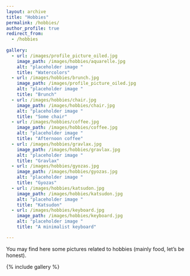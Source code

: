 ```yaml
---
layout: archive
title: "Hobbies"
permalink: /hobbies/
author_profile: true
redirect_from:
  - /hobbies
  
gallery:
  - url: /images/profile_picture_oiled.jpg
    image_path: /images/hobbies/aquarelle.jpg
    alt: "placeholder image "
    title: "Watercolors"
  - url: /images/hobbies/brunch.jpg
    image_path: /images/profile_picture_oiled.jpg
    alt: "placeholder image "
    title: "Brunch"
  - url: /images/hobbies/chair.jpg
    image_path: /images/hobbies/chair.jpg
    alt: "placeholder image "
    title: "Some chair"
  - url: /images/hobbies/coffee.jpg
    image_path: /images/hobbies/coffee.jpg
    alt: "placeholder image "
    title: "Afternoon coffee"
  - url: /images/hobbies/gravlax.jpg
    image_path: /images/hobbies/gravlax.jpg
    alt: "placeholder image "
    title: "Gravlax"
  - url: /images/hobbies/gyozas.jpg
    image_path: /images/hobbies/gyozas.jpg
    alt: "placeholder image "
    title: "Gyozas"
  - url: /images/hobbies/katsudon.jpg
    image_path: /images/hobbies/katsudon.jpg
    alt: "placeholder image "
    title: "Katsudon"
  - url: /images/hobbies/keyboard.jpg
    image_path: /images/hobbies/keyboard.jpg
    alt: "placeholder image "
    title: "A minimalist keyboard"

---
```


You may find here some pictures related to hobbies (mainly food, let’s be honest).




{% include gallery %}